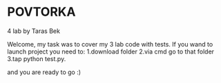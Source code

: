 # POVTORKA
4 lab by Taras Bek

Welcome, my task  was to cover my  3 lab  code with  tests.
If you wand to  launch project  you need to:
1.download folder
2.via cmd go to that folder
3.tap python test.py. 

and you are ready to go :)